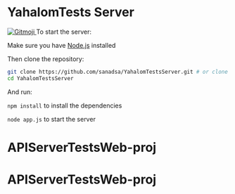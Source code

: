 # YahalomTests Server

<a href="https://gitmoji.carloscuesta.me">
  <img src="https://img.shields.io/badge/gitmoji-%20😜%20😍-FFDD67.svg?style=flat-square" alt="Gitmoji">
</a>
To start the server:

Make sure you have [Node.js](http://nodejs.org/) installed

Then clone the repository:

```sh
git clone https://github.com/sanadsa/YahalomTestsServer.git # or clone your own fork
cd YahalomTestsServer
```

And run:

`npm install` to install the dependencies

`node app.js` to start the server
# APIServerTestsWeb-proj
# APIServerTestsWeb-proj
